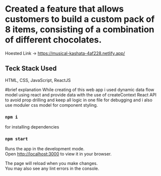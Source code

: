 # Created a feature that allows customers to build a custom pack of 8 items, consisting of a combination of different chocolates.



Hoested Link -> https://musical-kashata-4af228.netlify.app/



## Teck Stack Used
HTML, CSS, JavaScript, ReactJS



#brief explanation
While creating of this web app i used dynamic data flow model using react and provide data with the use of createContext React API to avoid prop drilling and keep all logic in one file for debugging and i also use moduler css model for component styling. 




### `npm i`
for installing dependencies
### `npm start`
Runs the app in the development mode.\
Open [http://localhost:3000](http://localhost:3000) to view it in your browser.

The page will reload when you make changes.\
You may also see any lint errors in the console.




